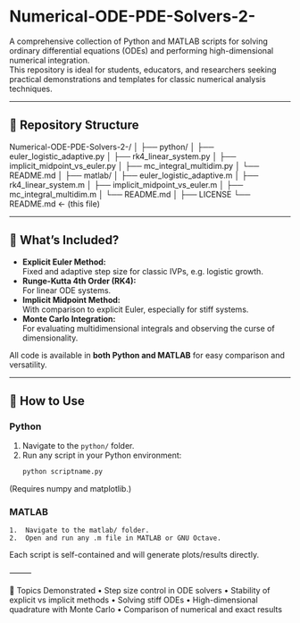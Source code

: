 # Numerical-ODE-PDE-Solvers-2-

A comprehensive collection of Python and MATLAB scripts for solving ordinary differential equations (ODEs) and performing high-dimensional numerical integration.  
This repository is ideal for students, educators, and researchers seeking practical demonstrations and templates for classic numerical analysis techniques.

---

## 📂 Repository Structure

Numerical-ODE-PDE-Solvers-2-/
│
├── python/
│   ├── euler_logistic_adaptive.py
│   ├── rk4_linear_system.py
│   ├── implicit_midpoint_vs_euler.py
│   ├── mc_integral_multidim.py
│   └── README.md
│
├── matlab/
│   ├── euler_logistic_adaptive.m
│   ├── rk4_linear_system.m
│   ├── implicit_midpoint_vs_euler.m
│   ├── mc_integral_multidim.m
│   └── README.md
│
├── LICENSE
└── README.md  ← (this file)

---

## 🚀 What’s Included?

- **Explicit Euler Method:**  
  Fixed and adaptive step size for classic IVPs, e.g. logistic growth.
- **Runge-Kutta 4th Order (RK4):**  
  For linear ODE systems.
- **Implicit Midpoint Method:**  
  With comparison to explicit Euler, especially for stiff systems.
- **Monte Carlo Integration:**  
  For evaluating multidimensional integrals and observing the curse of dimensionality.

All code is available in **both Python and MATLAB** for easy comparison and versatility.

---

## 📖 How to Use

### Python

1. Navigate to the `python/` folder.
2. Run any script in your Python environment:
   ```bash
   python scriptname.py

(Requires numpy and matplotlib.)

### MATLAB
	1.	Navigate to the matlab/ folder.
	2.	Open and run any .m file in MATLAB or GNU Octave.

Each script is self-contained and will generate plots/results directly.

⸻

📝 Topics Demonstrated
	•	Step size control in ODE solvers
	•	Stability of explicit vs implicit methods
	•	Solving stiff ODEs
	•	High-dimensional quadrature with Monte Carlo
	•	Comparison of numerical and exact results

